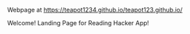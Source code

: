 Webpage at https://teapot1234.github.io/teapot123.github.io/

Welcome!
Landing Page for Reading Hacker App!